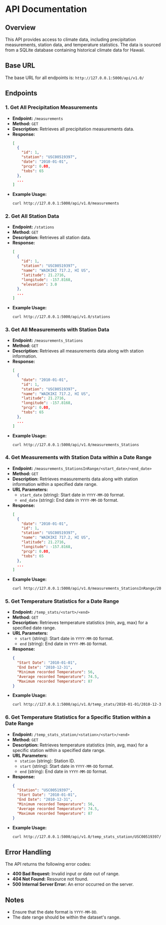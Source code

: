 # API Documentation

## Overview
This API provides access to climate data, including precipitation measurements, station data, and temperature statistics. The data is sourced from a SQLite database containing historical climate data for Hawaii.

## Base URL
The base URL for all endpoints is: `http://127.0.0.1:5000/api/v1.0/`

## Endpoints

### 1. Get All Precipitation Measurements
- **Endpoint:** `/measurements`
- **Method:** `GET`
- **Description:** Retrieves all precipitation measurements data.
- **Response:**
  ```json
  [
    {
      "id": 1,
      "station": "USC00519397",
      "date": "2010-01-01",
      "prcp": 0.08,
      "tobs": 65
    },
    ...
  ]
  ```
- **Example Usage:**
  ```bash
  curl http://127.0.0.1:5000/api/v1.0/measurements
  ```

### 2. Get All Station Data
- **Endpoint:** `/stations`
- **Method:** `GET`
- **Description:** Retrieves all station data.
- **Response:**
  ```json
  [
    {
      "id": 1,
      "station": "USC00519397",
      "name": "WAIKIKI 717.2, HI US",
      "latitude": 21.2716,
      "longitude": -157.8168,
      "elevation": 3.0
    },
    ...
  ]
  ```
- **Example Usage:**
  ```bash
  curl http://127.0.0.1:5000/api/v1.0/stations
  ```

### 3. Get All Measurements with Station Data
- **Endpoint:** `/measurements_Stations`
- **Method:** `GET`
- **Description:** Retrieves all measurements data along with station information.
- **Response:**
  ```json
  [
    {
      "date": "2010-01-01",
      "id": 1,
      "station": "USC00519397",
      "name": "WAIKIKI 717.2, HI US",
      "latitude": 21.2716,
      "longitude": -157.8168,
      "prcp": 0.08,
      "tobs": 65
    },
    ...
  ]
  ```
- **Example Usage:**
  ```bash
  curl http://127.0.0.1:5000/api/v1.0/measurements_Stations
  ```

### 4. Get Measurements with Station Data within a Date Range
- **Endpoint:** `/measurements_StationsInRange/<start_date>/<end_date>`
- **Method:** `GET`
- **Description:** Retrieves measurements data along with station information within a specified date range.
- **URL Parameters:**
  - `start_date` (string): Start date in `YYYY-MM-DD` format.
  - `end_date` (string): End date in `YYYY-MM-DD` format.
- **Response:**
  ```json
  [
    {
      "date": "2010-01-01",
      "id": 1,
      "station": "USC00519397",
      "name": "WAIKIKI 717.2, HI US",
      "latitude": 21.2716,
      "longitude": -157.8168,
      "prcp": 0.08,
      "tobs": 65
    },
    ...
  ]
  ```
- **Example Usage:**
  ```bash
  curl http://127.0.0.1:5000/api/v1.0/measurements_StationsInRange/2010-01-01/2010-12-31
  ```

### 5. Get Temperature Statistics for a Date Range
- **Endpoint:** `/temp_stats/<start>/<end>`
- **Method:** `GET`
- **Description:** Retrieves temperature statistics (min, avg, max) for a specified date range.
- **URL Parameters:**
  - `start` (string): Start date in `YYYY-MM-DD` format.
  - `end` (string): End date in `YYYY-MM-DD` format.
- **Response:**
  ```json
  {
    "Start Date": "2010-01-01",
    "End Date": "2010-12-31",
    "Minimum recorded Temperature": 56,
    "Average recorded Temperature": 74.5,
    "Maximum recorded Temperature": 87
  }
  ```
- **Example Usage:**
  ```bash
  curl http://127.0.0.1:5000/api/v1.0/temp_stats/2010-01-01/2010-12-31
  ```

### 6. Get Temperature Statistics for a Specific Station within a Date Range
- **Endpoint:** `/temp_stats_station/<station>/<start>/<end>`
- **Method:** `GET`
- **Description:** Retrieves temperature statistics (min, avg, max) for a specific station within a specified date range.
- **URL Parameters:**
  - `station` (string): Station ID.
  - `start` (string): Start date in `YYYY-MM-DD` format.
  - `end` (string): End date in `YYYY-MM-DD` format.
- **Response:**
  ```json
  {
    "Station": "USC00519397",
    "Start Date": "2010-01-01",
    "End Date": "2010-12-31",
    "Minimum recorded Temperature": 56,
    "Average recorded Temperature": 74.5,
    "Maximum recorded Temperature": 87
  }
  ```
- **Example Usage:**
  ```bash
  curl http://127.0.0.1:5000/api/v1.0/temp_stats_station/USC00519397/2010-01-01/2010-12-31
  ```

## Error Handling
The API returns the following error codes:

- **400 Bad Request:** Invalid input or date out of range.
- **404 Not Found:** Resource not found.
- **500 Internal Server Error:** An error occurred on the server.

## Notes
- Ensure that the date format is `YYYY-MM-DD`.
- The date range should be within the dataset's range.
```
